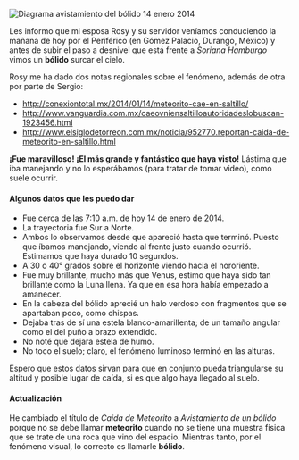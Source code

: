 
![Diagrama avistamiento del bólido 14 enero 2014](caida-de-meteorito-2014-01-14/diagrama-avistamiento-bolido-2014-01-14.jpg)

Les informo que mi esposa Rosy y su servidor veníamos conduciendo la mañana de hoy por el Periférico (en Gómez Palacio, Durango, México) y antes de subir el paso a desnivel que está frente a _Soriana Hamburgo_ vimos un **bólido** surcar el cielo.

Rosy me ha dado dos notas regionales sobre el fenómeno, además de otra por parte de Sergio:

* <http://conexiontotal.mx/2014/01/14/meteorito-cae-en-saltillo/>
* <http://www.vanguardia.com.mx/caeovniensaltilloautoridadeslobuscan-1923456.html>
* <http://www.elsiglodetorreon.com.mx/noticia/952770.reportan-caida-de-meteorito-en-saltillo.html>

**¡Fue maravilloso! ¡El más grande y fantástico que haya visto!** Lástima que iba manejando y no lo esperábamos (para tratar de tomar video), como suele ocurrir.

#### Algunos datos que les puedo dar

* Fue cerca de las 7:10 a.m. de hoy 14 de enero de 2014.
* La trayectoria fue Sur a Norte.
* Ambos lo observamos desde que apareció hasta que terminó. Puesto que íbamos manejando, viendo al frente justo cuando ocurrió. Estimamos que haya durado 10 segundos.
* A 30 o 40° grados sobre el horizonte viendo hacia el nororiente.
* Fue muy brillante, mucho más que Venus, estimo que haya sido tan brillante como la Luna llena. Ya que en esa hora había empezado a amanecer.
* En la cabeza del bólido aprecié un halo verdoso con fragmentos que se apartaban poco, como chispas.
* Dejaba tras de sí una estela blanco-amarillenta; de un tamaño angular como el del puño a brazo extendido.
* No noté que dejara estela de humo.
* No toco el suelo; claro, el fenómeno luminoso terminó en las alturas.

Espero que estos datos sirvan para que en conjunto pueda triangularse su altitud y posible lugar de caída, si es que algo haya llegado al suelo.

#### Actualización

He cambiado el título de _Caida de Meteorito_ a _Avistamiento de un bólido_ porque no se debe llamar **meteorito** cuando no se tiene una muestra física que se trate de una roca que vino del espacio. Mientras tanto, por el fenómeno visual, lo correcto es llamarle **bólido**.
